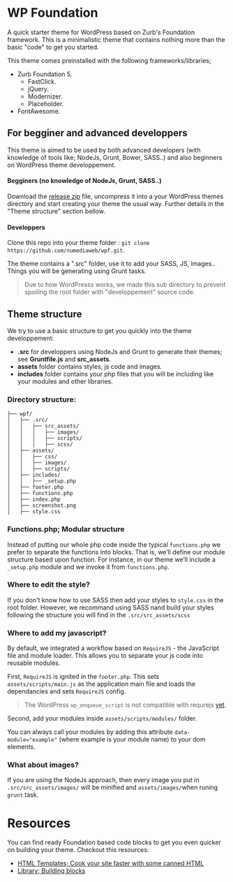 # WP Foundation

A quick starter theme for WordPress based on Zurb's Foundation framework. This is a minimalistic theme that contains nothing more than the basic "code" to get you started. 

This theme comes preinstalled with the following frameworks/libraries;
* Zurb Foundation 5.
  * FastClick.
  * jQuery.
  * Modernizer.
  * Placeholder.
* FontAwesome.


## For begginer and advanced developpers

This theme is aimed to be used by both advanced developers (with knowledge of tools like; NodeJs, Grunt, Bower, SASS..) and also beginners on WordPress theme developpement.

#### Begginers (no knowledge of NodeJs, Grunt, SASS..)

Download the [release zip](https://github.com/numediaweb/wpf/releases) file, uncompress it into a your WordPress themes directory and start creating your theme the usual way. Further details in the "Theme structure" section bellow.

#### Developpers

Clone this repo into your theme folder : `git clone https://github.com/numediaweb/wpf.git`.

The theme contains a ".src" folder, use it to add your SASS, JS, images.. Things you will be generating using Grunt tasks.

> Due to how WordPresss works, we made this sub directory to prevent spoiling the root folder with "developpement" source code.

## Theme structure

We try to use a basic structure to get you quickly into the theme developpement:

* **.src** for developpers using NodeJs and Grunt to generate their themes; see **Gruntfile.js** and **src_assets**.
* **assets** folder contains styles, js code and images.
* **includes** folder contains your php files that you will be including like your modules and other libraries. 

### Directory structure:

```
├── wpf/
│   ├── .src/
│   │   ├── src_assets/
│   │   │   ├── images/
│   │   │   ├── scripts/
│   │   │   ├── scss/
│   ├── assets/
│   │   ├── css/
│   │   ├── images/
│   │   ├── scripts/
│   ├── includes/
│   │   ├── _setup.php
│   ├── footer.php
│   ├── functions.php
│   ├── index.php
│   ├── screenshot.png
│   ├── style.css
```

### Functions.php; Modular structure

Instead of putting our whole php code inside the typical `functions.php` we prefer to separate the functions into blocks. That is, we’ll define our module structure based upon function. For instance, in our theme we’ll include a `_setup.php` module and we invoke it from `functions.php`.

### Where to edit the style?

If you don't know how to use SASS then add your styles to `style.css` in the root folder. However, we recommand using SASS nand build your styles following the structure you will find in the `.src/src_assets/scss`

### Where to add my javascript?

By default, we integrated a workflow based on `RequireJS` - the JavaScript file and module loader. This allows you to separate your js code into reusable modules.

First, `RequireJS` is ignited in the `footer.php`. This sets `assets/scripts/main.js` as the application main file and loads the dependancies and sets `RequireJS` config.

> The WordPress `wp_enqueue_script` is not compatible with requrejs [yet](https://core.trac.wordpress.org/ticket/20558).

Second, add your modules inside `assets/scripts/modules/` folder.

You can always call your modules by adding this attribute `data-module="example"` (where example is your module name) to your dom elements.

### What about images?

If you are using the NodeJs approach, then every image you put in `.src/src_assets/images/` will be minified and `assets/images/`when runing `grunt` task.

# Resources

You can find ready Foundation based code blocks to get you even quicker on building your theme. Checkout this resources:
*  [HTML Templates; Cook your site faster with some canned HTML](http://foundation.zurb.com/templates.html)
*  [Library; Building blocks](http://patterntap.com/code)
